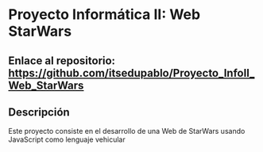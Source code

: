 # Proyecto Informática II: Web StarWars
## Enlace al repositorio: https://github.com/itsedupablo/Proyecto_InfoII_Web_StarWars
## Descripción
Este proyecto consiste en el desarrollo de una Web de StarWars usando JavaScript como lenguaje vehicular
